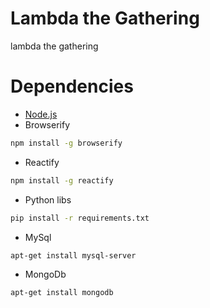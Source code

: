 Lambda the Gathering
===

lambda the gathering

Dependencies
===
* [Node.js](http://nodejs.org/)
* Browserify
```Bash
npm install -g browserify
```
* Reactify
```Bash
npm install -g reactify
```
* Python libs
```Bash
pip install -r requirements.txt
```
* MySql
```Bash
apt-get install mysql-server
```
* MongoDb
```Bash
apt-get install mongodb
```